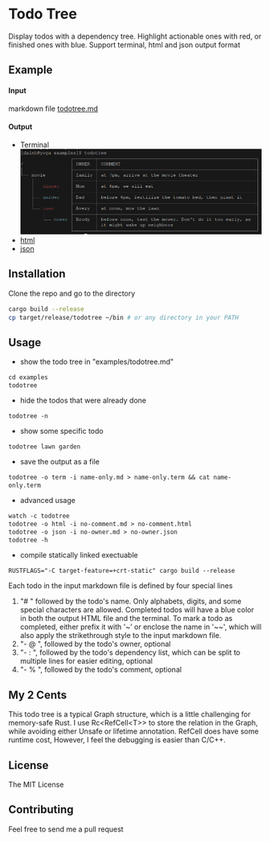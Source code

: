 # Todo Tree

Display todos with a dependency tree. Highlight actionable ones with red, or finished ones with blue. Support terminal, html and json output format

## Example 
#### Input 
markdown file [todotree.md](examples/todotree.md) 

#### Output
- Terminal
![terminal](examples/todotree.png "Title")
- [html](https://htmlpreview.github.io/?https://raw.githubusercontent.com/daimh/todotree/refs/heads/master/examples/output/todotree.html)
- [json](examples/output/todotree.json)


## Installation

Clone the repo and go to the directory
```sh
cargo build --release
cp target/release/todotree ~/bin # or any directory in your PATH
```

## Usage
- show the todo tree in "examples/todotree.md"
```
cd examples
todotree 
```

- hide the todos that were already done
```
todotree -n
```

- show some specific todo
```
todotree lawn garden
```

- save the output as a file
```
todotree -o term -i name-only.md > name-only.term && cat name-only.term
```

- advanced usage
```
watch -c todotree
todotree -o html -i no-comment.md > no-comment.html
todotree -o json -i no-owner.md > no-owner.json
todotree -h
```

- compile statically linked exectuable
```
RUSTFLAGS="-C target-feature=+crt-static" cargo build --release
```

Each todo in the input markdown file is defined by four special lines
1. "# " followed by the todo's name. Only alphabets, digits, and some special characters are allowed. Completed todos will have a blue color in both the output HTML file and the terminal. To mark a todo as completed, either prefix it with '~' or enclose the name in '\~\~', which will also apply the strikethrough style to the input markdown file.
1. "- @ ", followed by the todo's owner, optional
1. "- : ", followed by the todo's dependency list, which can be split to multiple lines for easier editing, optional
1. "- % ", followed by the todo's comment, optional

## My 2 Cents
This todo tree is a typical Graph structure, which is a little challenging for memory-safe Rust. I use Rc\<RefCell\<T>> to store the relation in the Graph, while avoiding either Unsafe or lifetime annotation. RefCell does have some runtime cost, However, I feel the debugging is easier than C/C++.

## License
The MIT License

## Contributing
Feel free to send me a pull request

